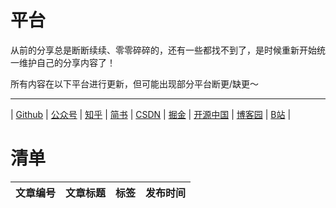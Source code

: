 # 平台

从前的分享总是断断续续、零零碎碎的，还有一些都找不到了，是时候重新开始统一维护自己的分享内容了！

所有内容在以下平台进行更新，但可能出现部分平台断更/缺更～

---

| [Github](https://github.com/huguoqiang0520/mass)
| [公众号](qrcode_for_wechat.jpg)
| [知乎](https://zhuanlan.zhihu.com/p/589607315)
| [简书](https://www.jianshu.com/p/c4fc719ba5ff)
| [CSDN](https://blog.csdn.net/u011757697/article/details/128201521)
| [掘金](https://juejin.cn/post/7173906258339037192)
| [开源中国](https://my.oschina.net/u/5780511/blog/5605093)
| [博客园](https://www.cnblogs.com/zhendegou/articles/16955019.html)
| [B站](https://space.bilibili.com/3493089656179223/article)
|

# 清单

|   文章编号    | 文章标题                            |     标签     |    发布时间    |
|:---------:|---------------------------------|:----------:|:----------:|


